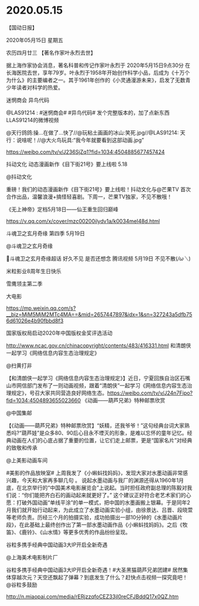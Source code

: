# 2020.05.15
【国动日报】

2020年05月15日  星期五

农历四月廿三
【著名作家叶永烈去世】

据上海作家协会消息，著名科普和传记作家叶永烈于 2020年5月15日9点30分 在长海医院去世，享年79岁。叶永烈于1958年开始创作科学小品，后成为《十万个为什么》的主要编者之一。其于1961年创作的《小灵通漫游未来》，启发了无数青少年读者对科学的热爱。               


迷惘商会 异鸟代码

@LAS91214 : #迷惘商会# #异鸟代码# 发个完整版本的，加了点新东西  LLAS91214的微博视频

@天行鸽鸽:操…在做了…快了//@玩粘土画画的冰山:笑死.jpg//@LAS91214: 天行：说啥呢！//@大火鸟玩具:“我今年就要看到这部动画.jpg”

https://weibo.com/tv/v/J236SjZq1?fid=1034:4504885677457424     


抖动文化 动态漫画新作《目下街21号》要上线啦 5.18

@抖动文化

重磅！我们的动态漫画新作《目下街21号》要上线啦！抖动文化与@芒果TV 首次合作出品，温馨浪漫+搞怪轻喜剧。下周一，芒果TV独家，不见不散哦！


《无上神帝》定档5月18日——仙王重生回归巅峰

https://v.qq.com/x/cover/mzc00200ilydv1a/k0034mel48d.html


斗魂卫之玄月奇缘 第四季 5月19日

@斗魂卫之玄月奇缘

斗魂卫之玄月奇缘超话
好久不见 是否还想念
腾讯视频 5月19日 不见不散(*/ω＼*)


米粒影业8周年生日快乐

雪鹰领主第二季

大电影

https://mp.weixin.qq.com/s?__biz=MjM5MjM2MTc4MA==&mid=2657447897&idx=1&sn=327243a5dfb756d61026e4b90fbbd8f3


国家版权局启动2020年中国版权金奖评选活动

http://www.ncac.gov.cn/chinacopyright/contents/483/416331.html
和清朗侠一起学习《网络信息内容生态治理规定》

@扫黄打非    

【和清朗侠一起学习《网络信息内容生态治理规定》】近日，宁夏回族自治区石嘴山市网信部门发布了一则动画视频，跟着“清朗侠”一起学习《网络信息内容生态治理规定》，号召大家共同营造良好网络生态。https://weibo.com/tv/v/J24n7Fipo?fid=1034:4504893655023660
《动画——葫芦兄弟》特种邮票欣赏

@中国集邮                            

【《动画——葫芦兄弟》特种邮票欣赏】“妖精，还我爷爷！”这句经典台词大家熟悉吗?“葫芦娃”是众多80、90后心目永不堙灭的形象，是难以忘怀的童年记忆。经典动画在人们的心底占据了重要的位置，让它们走上邮票，更是“国家名片”对经典的致敬和传承







 @上美影动画车间                            

#美影的作品放映室#
上周我发了《小蝌蚪找妈妈》，发现大家对水墨动画非常感兴趣，今天和大家再多聊几句 。
说起水墨动画与我厂的渊源还得从1960年1月底，在北京举行的“中国美术电影展览会”上说起。当时担任政府副总理的陈毅对我们说：“你们能把齐白石的画动起来就更好了。” 这个建议正好符合老艺术家们的心愿：打破外国动画“单线平涂”的单一模式，把中国的水墨画搬上银幕。于是同年2月我们就开始行动起来，为此成立了水墨动画实验小组，由徐景达、吕晋、段晓萱等老师负责。历经三个月的拍摄实验，成功拍摄出一部10分钟的《水墨动画片段》，在此基础上最终创作出了第一部水墨动画作品《小蝌蚪找妈妈》。之后《牧笛》、《鹿铃》、《山水情》等更多优秀的作品纷纷呈现。


谷粒多携手经典中国动画3大IP开启全新奇遇

@上海美术电影制片厂    

谷粒多携手经典中国动画3大IP开启全新奇遇！#大圣黑猫葫芦兄弟团建# 居然集体穿越次元？天空还飘起了弹幕？到底发生了什么？赶快点击视频一探究竟吧！ @谷粒多鼓励

http://n.miaopai.com/media/rERjzzqfoCEZ33jl0reCFJBddQ17x0QZ.htm 